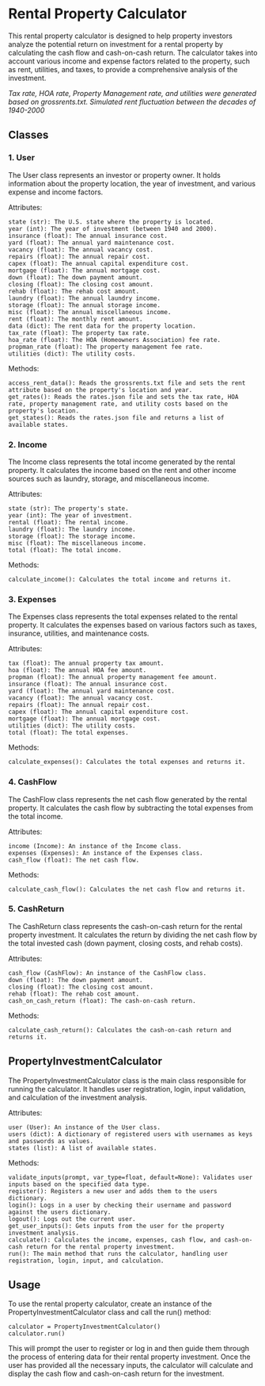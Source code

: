 # Rental Property Calculator
This rental property calculator is designed to help property investors analyze the potential return on investment for a rental property by calculating the cash flow and cash-on-cash return. The calculator takes into account various income and expense factors related to the property, such as rent, utilities, and taxes, to provide a comprehensive analysis of the investment.

*Tax rate, HOA rate, Property Management rate, and utilities were generated based on grossrents.txt. Simulated rent fluctuation between the decades of 1940-2000*

## Classes
### 1. User
The User class represents an investor or property owner. It holds information about the property location, the year of investment, and various expense and income factors.

Attributes:
```
state (str): The U.S. state where the property is located.
year (int): The year of investment (between 1940 and 2000).
insurance (float): The annual insurance cost.
yard (float): The annual yard maintenance cost.
vacancy (float): The annual vacancy cost.
repairs (float): The annual repair cost.
capex (float): The annual capital expenditure cost.
mortgage (float): The annual mortgage cost.
down (float): The down payment amount.
closing (float): The closing cost amount.
rehab (float): The rehab cost amount.
laundry (float): The annual laundry income.
storage (float): The annual storage income.
misc (float): The annual miscellaneous income.
rent (float): The monthly rent amount.
data (dict): The rent data for the property location.
tax_rate (float): The property tax rate.
hoa_rate (float): The HOA (Homeowners Association) fee rate.
propman_rate (float): The property management fee rate.
utilities (dict): The utility costs.
```
Methods:
```
access_rent_data(): Reads the grossrents.txt file and sets the rent attribute based on the property's location and year.
get_rates(): Reads the rates.json file and sets the tax rate, HOA rate, property management rate, and utility costs based on the property's location.
get_states(): Reads the rates.json file and returns a list of available states.
```
### 2. Income
The Income class represents the total income generated by the rental property. It calculates the income based on the rent and other income sources such as laundry, storage, and miscellaneous income.

Attributes:
```
state (str): The property's state.
year (int): The year of investment.
rental (float): The rental income.
laundry (float): The laundry income.
storage (float): The storage income.
misc (float): The miscellaneous income.
total (float): The total income.
```
Methods:
```
calculate_income(): Calculates the total income and returns it.
```
### 3. Expenses
The Expenses class represents the total expenses related to the rental property. It calculates the expenses based on various factors such as taxes, insurance, utilities, and maintenance costs.

Attributes:
```
tax (float): The annual property tax amount.
hoa (float): The annual HOA fee amount.
propman (float): The annual property management fee amount.
insurance (float): The annual insurance cost.
yard (float): The annual yard maintenance cost.
vacancy (float): The annual vacancy cost.
repairs (float): The annual repair cost.
capex (float): The annual capital expenditure cost.
mortgage (float): The annual mortgage cost.
utilities (dict): The utility costs.
total (float): The total expenses.
```
Methods:
```
calculate_expenses(): Calculates the total expenses and returns it.
```
### 4. CashFlow
The CashFlow class represents the net cash flow generated by the rental property. It calculates the cash flow by subtracting the total expenses from the total income.

Attributes:
```
income (Income): An instance of the Income class.
expenses (Expenses): An instance of the Expenses class.
cash_flow (float): The net cash flow.
```
Methods:
```
calculate_cash_flow(): Calculates the net cash flow and returns it.
```
### 5. CashReturn
The CashReturn class represents the cash-on-cash return for the rental property investment. It calculates the return by dividing the net cash flow by the total invested cash (down payment, closing costs, and rehab costs).

Attributes:
```
cash_flow (CashFlow): An instance of the CashFlow class.
down (float): The down payment amount.
closing (float): The closing cost amount.
rehab (float): The rehab cost amount.
cash_on_cash_return (float): The cash-on-cash return.
```
Methods:
```
calculate_cash_return(): Calculates the cash-on-cash return and returns it.
```
## PropertyInvestmentCalculator
The PropertyInvestmentCalculator class is the main class responsible for running the calculator. It handles user registration, login, input validation, and calculation of the investment analysis.

Attributes:
```
user (User): An instance of the User class.
users (dict): A dictionary of registered users with usernames as keys and passwords as values.
states (list): A list of available states.
```
Methods:
```
validate_inputs(prompt, var_type=float, default=None): Validates user inputs based on the specified data type.
register(): Registers a new user and adds them to the users dictionary.
login(): Logs in a user by checking their username and password against the users dictionary.
logout(): Logs out the current user.
get_user_inputs(): Gets inputs from the user for the property investment analysis.
calculate(): Calculates the income, expenses, cash flow, and cash-on-cash return for the rental property investment.
run(): The main method that runs the calculator, handling user registration, login, input, and calculation.
```
## Usage
To use the rental property calculator, create an instance of the PropertyInvestmentCalculator class and call the run() method:
```
calculator = PropertyInvestmentCalculator()
calculator.run()
```
This will prompt the user to register or log in and then guide them through the process of entering data for their rental property investment. Once the user has provided all the necessary inputs, the calculator will calculate and display the cash flow and cash-on-cash return for the investment.
